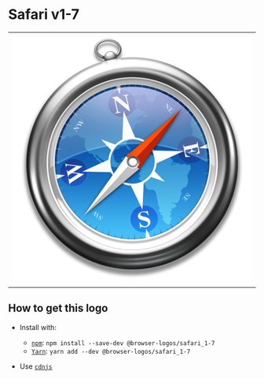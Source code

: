 # Safari v1-7

<table>
    <tbody>
        <tr>
            <td height="512px" width="512px">
                <a href="./"><img width="500px" src="safari_1-7_512x512.png" alt="Safari v1-7 browser logo"></a>
            </td>
        <tr>
    </tbody>
</table>


## How to get this logo

* Install with:

  * [`npm`](https://www.npmjs.com/): `npm install --save-dev @browser-logos/safari_1-7`
  * [`Yarn`](https://yarnpkg.com/): `yarn add --dev @browser-logos/safari_1-7`

* Use [`cdnjs`](https://cdnjs.com/libraries/browser-logos)
